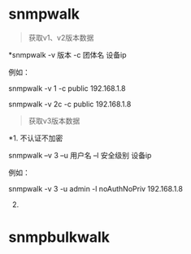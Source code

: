 # snmpwalk
>获取v1、v2版本数据

*snmpwalk -v 版本 -c 团体名 设备ip

例如：

snmpwalk -v 1 -c public 192.168.1.8

snmpwalk -v 2c -c public 192.168.1.8

>获取v3版本数据

*1. 不认证不加密

snmpwalk –v 3  –u 用户名 –l  安全级别 设备ip

例如：

snmpwalk -v 3 -u admin -l noAuthNoPriv 192.168.1.8

2. 






# snmpbulkwalk
